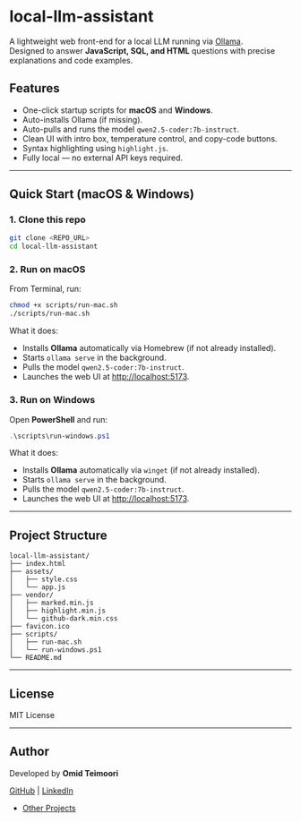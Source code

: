 # local-llm-assistant

A lightweight web front-end for a local LLM running via [Ollama](https://ollama.ai/).  
Designed to answer **JavaScript, SQL, and HTML** questions with precise explanations and code examples.

## Features
- One-click startup scripts for **macOS** and **Windows**.
- Auto-installs Ollama (if missing).
- Auto-pulls and runs the model `qwen2.5-coder:7b-instruct`.
- Clean UI with intro box, temperature control, and copy-code buttons.
- Syntax highlighting using `highlight.js`.
- Fully local — no external API keys required.

---

## Quick Start (macOS & Windows)

### 1. Clone this repo
```sh
git clone <REPO_URL>
cd local-llm-assistant
```

### 2. Run on macOS
From Terminal, run:
```sh
chmod +x scripts/run-mac.sh
./scripts/run-mac.sh
```

What it does:
- Installs **Ollama** automatically via Homebrew (if not already installed).  
- Starts `ollama serve` in the background.  
- Pulls the model `qwen2.5-coder:7b-instruct`.  
- Launches the web UI at [http://localhost:5173](http://localhost:5173).

### 3. Run on Windows
Open **PowerShell** and run:
```powershell
.\scripts\run-windows.ps1
```

What it does:
- Installs **Ollama** automatically via `winget` (if not already installed).  
- Starts `ollama serve` in the background.  
- Pulls the model `qwen2.5-coder:7b-instruct`.  
- Launches the web UI at [http://localhost:5173](http://localhost:5173).

---

## Project Structure
```
local-llm-assistant/
├── index.html
├── assets/
│   ├── style.css
│   └── app.js
├── vendor/
│   ├── marked.min.js
│   ├── highlight.min.js
│   └── github-dark.min.css
├── favicon.ico
├── scripts/
│   ├── run-mac.sh
│   └── run-windows.ps1
└── README.md
```

---

## License 
MIT License  

---

## Author 

Developed by **Omid Teimoori**
 
[GitHub](https://github.com/OmidTeimoori) | [LinkedIn](https://linkedin.com/in/omidteimoori)

- [Other Projects](https://omidteimoori.com/projects.html)
